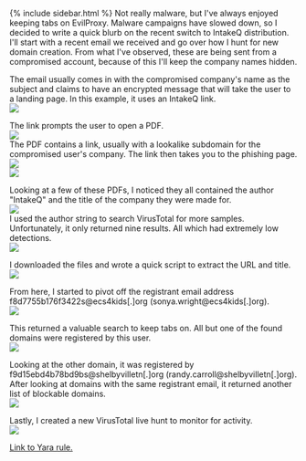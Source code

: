 {% include sidebar.html %}
Not really malware, but I've always enjoyed keeping tabs on EvilProxy. Malware campaigns have slowed down, so I decided to write a quick blurb on the recent switch to IntakeQ distribution. I'll start with a recent email we received and go over how I hunt for new domain creation. From what I've observed, these are being sent from a compromised account, because of this I'll keep the company names hidden.

The email usually comes in with the compromised company's name as the subject and claims to have an encrypted message that will take the user to a landing page. In this example, it uses an IntakeQ link.
<br>
<a href="Screenshots/EP1.png"> 
<img src="Screenshots/EP1.png">
</a>
<br>

The link prompts the user to open a PDF.
<br>
<a href="Screenshots/EP2.png"> 
<img src="Screenshots/EP2.png">
</a>
<br>
The PDF contains a link, usually with a lookalike subdomain for the compromised user's company.
The link then takes you to the phishing page.
<br>
<a href="Screenshots/EP3.png"> 
<img src="Screenshots/EP3.png">
</a>
<br>
<a href="Screenshots/EP4.png"> 
<img src="Screenshots/EP4.png">
</a>
<br>

Looking at a few of these PDFs, I noticed they all contained the author "IntakeQ" and the title of the company they were made for.
<br>
<a href="Screenshots/EP5.png"> 
<img src="Screenshots/EP5.png">
</a>
<br>
I used the author string to search VirusTotal for more samples. Unfortunately, it only returned nine results. All which had extremely low detections.
<br>
<a href="Screenshots/EP9.png"> 
<img src="Screenshots/EP9.png">
</a>
<br>

I downloaded the files and wrote a quick script to extract the URL and title.
<br>
<a href="Screenshots/EP7.png"> 
<img src="Screenshots/EP7.png">
</a>
<br>

From here, I started to pivot off the registrant email address f8d7755b176f3422s@ecs4kids[.]org (sonya.wright@ecs4kids[.]org).
<br>
<a href="Screenshots/EP10.png"> 
<img src="Screenshots/EP10.png">
</a>
<br>

This returned a valuable search to keep tabs on. All but one of the found domains were registered by this user.
<br>
<a href="Screenshots/EP9.png"> 
<img src="Screenshots/EP9.png">
</a>
<br>

Looking at the other domain, it was registered by f9d15ebd4b78bd9bs@shelbyvilletn[.]org (randy.carroll@shelbyvilletn[.]org). After looking at domains with the same registrant email, it returned another list of blockable domains.
<br>
<a href="Screenshots/EP11.png"> 
<img src="Screenshots/EP11.png">
</a>
<br>

Lastly, I created a new VirusTotal live hunt to monitor for activity.
<br>
<a href="Screenshots/EP12.png"> 
<img src="Screenshots/EP12.png">
</a>
<br>


<a href="https://github.com/mcsx03/mcsx03.github.io/blob/main/Yara/EvilProxy_VT.yara">Link to Yara rule.</a>
<br>